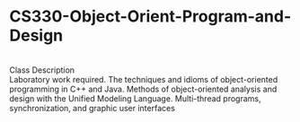 # CS330-Object-Orient-Program-and-Design
<br />Class Description 
<br />Laboratory work required. The techniques and idioms of object-oriented programming in C++ and Java. 
Methods of object-oriented analysis and design with the Unified Modeling Language. Multi-thread programs, 
synchronization, and graphic user interfaces
